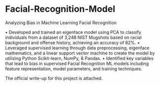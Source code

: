 # Facial-Recognition-Model
Analyzing Bias in Machine Learning Facial Recognition

• Developed and trained an eigenface model using PCA to classify individuals from a dataset of 3,248 NIST
Mugshots based on racial background and offense history, achieving an accuracy of 82%.
• Leveraged supervised learning through data preprocessing, eigenface mathematics, and a linear support vector
machine to create the model by utilizing Python Scikit-learn, NumPy, & Pandas.
• Identified key variables that lead to bias in supervised Facial Recognition ML models including feature
representation, model parameters, and training techniques.


The official write-up for this project is attached.
